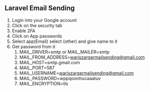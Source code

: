 ## Laravel Email Sending
1. Login into your Google account
2. Click on the security tab
3. Enable 2FA
4. Click on App passwords
5. Select app(Email) select (other) and give name to it
6. Get password from it <br/>
    1. MAIL_DRIVER=smtp or MAIL_MAILER=smtp
    2. MAIL_FROM_ADDRESS=wariszargarmailsending@gmail.com
    3. MAIL_HOST=smtp.gmail.com
    4. MAIL_PORT=587
    5. MAIL_USERNAME=wariszargarmailsending@gmail.com
    6. MAIL_PASSWORD=wppqoonhucaaatuv
    7. MAIL_ENCRYPTION=tls


